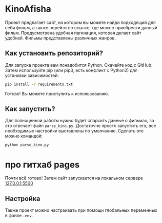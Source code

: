 # KinoAfisha
Проект предлагает сайт, на котором вы можете найди подходящий для себя фильм, а также перейти по ссылке, где можно приобрести данный фильм.
Предусмотрена удобная пагинация, которая делает сайт удобней. Фильмы представлены различных жанров.

## Как установить репозиторий?
Для запуска проекта вам понадобится Python.
Скачайте код с GitHub. Затем используйте pip (или pip3, есть конфликт с Python2) для установки зависимостей:
```sh
pip install -r requirements.txt
```
Готово! Вы можете приступить к использованию.

## Как запустить?
Для полноценной работы нужно будет спарсить данные о фильмах, за это отвечает файл `parse_kino.py`. Достаточно просто запустить его, все необходимые настройки выставлены по умолчанию.
Сделать это можно командой:
```sh
python parse_kino.py
```

# про гитхаб pages

Почти всё готово! Затем сайт запускается на локальном сервере [127.0.0.1:5500](http://127.0.0.1:5500)

## Настройка
Также проект можно настраивать при помощи глобальных переменных в файле `.env`.

